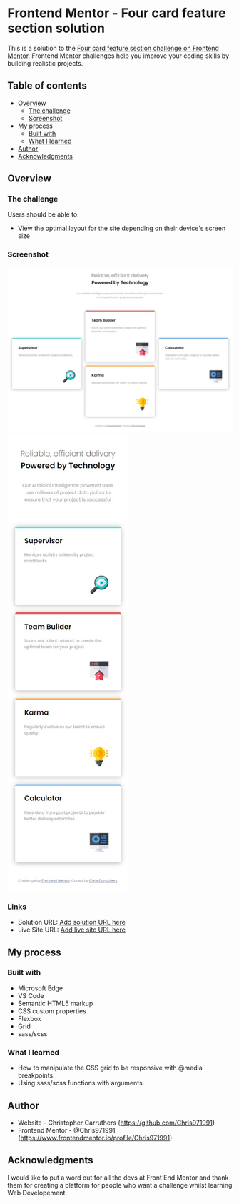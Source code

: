# Frontend Mentor - Four card feature section solution

This is a solution to the [Four card feature section challenge on Frontend Mentor](https://www.frontendmentor.io/challenges/four-card-feature-section-weK1eFYK). Frontend Mentor challenges help you improve your coding skills by building realistic projects.

## Table of contents

- [Overview](#overview)
  - [The challenge](#the-challenge)
  - [Screenshot](#screenshot)
- [My process](#my-process)
  - [Built with](#built-with)
  - [What I learned](#what-i-learned)
- [Author](#author)
- [Acknowledgments](#acknowledgments)

## Overview

### The challenge

Users should be able to:

- View the optimal layout for the site depending on their device's screen size

### Screenshot

![Desktop](./images/screenshot_1.jpg)
![Mobile](./images/screenshot_2.jpg)

### Links

- Solution URL: [Add solution URL here](https://your-solution-url.com)
- Live Site URL: [Add live site URL here](https://your-live-site-url.com)

## My process

### Built with

- Microsoft Edge
- VS Code
- Semantic HTML5 markup
- CSS custom properties
- Flexbox
- Grid
- sass/scss

### What I learned

- How to manipulate the CSS grid to be responsive with @media breakpoints.
- Using sass/scss functions with arguments.

## Author

- Website - Christopher Carruthers (https://github.com/Chris971991)
- Frontend Mentor - @Chris971991 (https://www.frontendmentor.io/profile/Chris971991)

## Acknowledgments

I would like to put a word out for all the devs at Front End Mentor and thank them for creating a platform for people who want a challenge whilst learning Web Developement.

